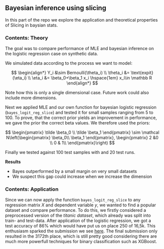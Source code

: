 ## Bayesian inference using slicing
In this part of the repo we explore the application and theoretical properties of Slicing in baysian stats.

### Contents: Theory
The goal was to compare performance of MLE and bayesian inference on the logistic regression case on synthetic data.

We simulated data according to the process we want to model:

$$
\begin{align*}
Y_i &\sim Bernoulli(\theta_i) \\
\theta_i &= \text{expit}(\eta_i) \\
\eta_i &= \beta_0+\beta_1 x_i \hspace{1em} x_i\in \mathbb R
\end{align*}
$$

Note how this is only a single dimensional case. Future work could also include more dimensions.

Next we applied MLE and our own function for bayesian logistic regression (`bayes_logit_reg_slice`) and tested it for small samples ranging from 5 to 100. To prove, that the correct prior yields an improvement in performance, we gave the prior the correct beta values. We therefore used the priors:

$$
\begin{pmatrix}
  \tilde \beta_0 \\
  \tilde \beta_1
\end{pmatrix} \sim \mathcal N\left(\begin{pmatrix}
  \beta_0\\
  \beta_1
\end{pmatrix}, \begin{pmatrix}
 2 &0 \\
 0 & 1\\ 
\end{pmatrix}\right)
$$


Finally we tested against 100 test samples with and 20 test runs.

**Results**
- Bayes outperformed by a small margin on very small datasets
- We suspect this gap could increase when we increase the dimension

### Contents: Application
Since we can now apply the function `bayes_logit_reg_slice` to any regression matrix $X$ and dependent variable $y$, we wanted to find a popular dataset and compare performance. To do this, we firstly considered a preprocessed version of the *titanic dataset*, which already was split into train- and test-data.  After application of the logistic regression, we got a test accuracy of 86% which would have put us on place 250 of 16,5k. This enthusiasm sparked the submission we see [here](https://www.kaggle.com/code/carstenstahl/titanic-classification-using-bayes). The final submission only resulted in the 3172th place, which is still pretty good considering there are much more powerfull techniques for binary classification such as XGBoost. 